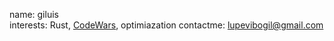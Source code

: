 name: giluis  
interests: Rust, [CodeWars](https://www.codewars.com/users/perplexico), optimiazation
contactme: lupevibogil@gmail.com  
